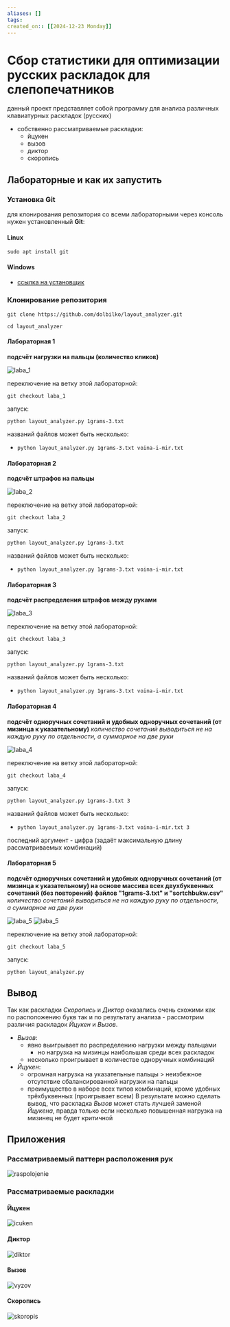 ```yaml
---
aliases: []
tags: 
created_on:: [[2024-12-23 Monday]]
---
```


# Сбор статистики для оптимизации русских раскладок для слепопечатников
данный проект представляет собой программу для анализа различных клавиатурных раскладок (русских)

- собственно рассматриваемые раскладки:
	- йцукен
	- вызов
	- диктор
	- скоропись

## Лабораторные и как их запустить

### Установка Git
для клонирования репозитория со всеми лабораторными через консоль нужен установленный **Git**:
#### Linux
```
sudo apt install git
```
#### Windows
-  [ссылка на установщик](https://git-scm.com/downloads/win)

### Клонирование репозитория
```
git clone https://github.com/dolbilko/layout_analyzer.git
```
```
cd layout_analyzer
```
#### Лабораторная 1
**подсчёт нагрузки на пальцы (количество кликов)**

![laba_1](https://raw.githubusercontent.com/dolbilko/layout_analyzer/3fd934e05cf0e77c6faac4fd5010f64b815c5ce6/laba_1.png)

переключение на ветку этой лабораторной:
```
git checkout laba_1
```
запуск:
```
python layout_analyzer.py 1grams-3.txt
```
названий файлов может быть несколько:
- `python layout_analyzer.py 1grams-3.txt voina-i-mir.txt`
#### Лабораторная 2
**подсчёт штрафов на пальцы**

![laba_2](https://raw.githubusercontent.com/dolbilko/layout_analyzer/3fd934e05cf0e77c6faac4fd5010f64b815c5ce6/laba_2.png)

переключение на ветку этой лабораторной:
```
git checkout laba_2
```
запуск:
```
python layout_analyzer.py 1grams-3.txt
```
названий файлов может быть несколько:
- `python layout_analyzer.py 1grams-3.txt voina-i-mir.txt`
#### Лабораторная 3
**подсчёт распределения штрафов между руками**

![laba_3](https://raw.githubusercontent.com/dolbilko/layout_analyzer/3fd934e05cf0e77c6faac4fd5010f64b815c5ce6/laba_3.png)

переключение на ветку этой лабораторной:
```
git checkout laba_3
```
запуск:
```
python layout_analyzer.py 1grams-3.txt
```
названий файлов может быть несколько:
- `python layout_analyzer.py 1grams-3.txt voina-i-mir.txt`
#### Лабораторная 4
**подсчёт одноручных сочетаний и удобных одноручных сочетаний (от мизинца к указательному)**
*количество сочетаний выводиться не на каждую руку по отдельности, а суммарное на две руки*

![laba_4](https://raw.githubusercontent.com/dolbilko/layout_analyzer/3fd934e05cf0e77c6faac4fd5010f64b815c5ce6/laba_4.png)

переключение на ветку этой лабораторной:
```
git checkout laba_4
```
запуск:
```
python layout_analyzer.py 1grams-3.txt 3
```
названий файлов может быть несколько:
- `python layout_analyzer.py 1grams-3.txt voina-i-mir.txt 3`

последний аргумент - цифра (задаёт максимальную длину рассматриваемых комбинаций)
#### Лабораторная 5
**подсчёт одноручных сочетаний и удобных одноручных сочетаний (от мизинца к указательному) на основе массива всех двухбуквенных сочетаний (без повторений) файлов "1grams-3.txt" и "sortchbukw.csv"**
*количество сочетаний выводиться не на каждую руку по отдельности, а суммарное на две руки*

![laba_5](https://raw.githubusercontent.com/dolbilko/layout_analyzer/57a337a8299139a9ac4823742b87f5745e689782/laba_5_icuken.png)
![laba_5](https://raw.githubusercontent.com/dolbilko/layout_analyzer/57a337a8299139a9ac4823742b87f5745e689782/laba_5_vyzov.png)

переключение на ветку этой лабораторной:
```
git checkout laba_5
```
запуск:
```
python layout_analyzer.py
```



## Вывод

Так как раскладки *Скоропись* и *Диктор* оказались очень схожими как по расположению букв так и по результату анализа - рассмотрим различия раскладок *Йцукен* и *Вызов*.
- *Вызов*:
	- явно выигрывает по распределению нагрузки между пальцами
		- но нагрузка на мизинцы наибольшая среди всех раскладок
	- несколько проигрывает в количестве одноручных комбинаций
- *Йцукен*:
	- огромная нагрузка на указательные пальцы > неизбежное отсутствие сбалансированной нагрузки на пальцы
	- преимущество в наборе всех типов комбинаций, кроме удобных трёхбуквенных (проигрывает всем)
В результате можно сделать вывод, что раскладка *Вызов* может стать лучшей заменой *Йцукена*, правда только если несколько повышенная нагрузка на мизинец не будет критичной

## Приложения
### Рассматриваемый паттерн расположения рук
![raspolojenie](https://raw.githubusercontent.com/dolbilko/layout_analyzer/f82681406946a77645dc047cc239ab71e3df586b/raspolojenie.png)
### Рассматриваемые раскладки
#### Йцукен
![icuken](https://raw.githubusercontent.com/dolbilko/layout_analyzer/3fd934e05cf0e77c6faac4fd5010f64b815c5ce6/icuken.png)

#### Диктор
![diktor](https://raw.githubusercontent.com/dolbilko/layout_analyzer/3fd934e05cf0e77c6faac4fd5010f64b815c5ce6/diktor.png)

#### Вызов
![vyzov](https://raw.githubusercontent.com/dolbilko/layout_analyzer/3fd934e05cf0e77c6faac4fd5010f64b815c5ce6/vyzov.png)


#### Скоропись
![skoropis](https://raw.githubusercontent.com/dolbilko/layout_analyzer/3fd934e05cf0e77c6faac4fd5010f64b815c5ce6/skoropis.png)